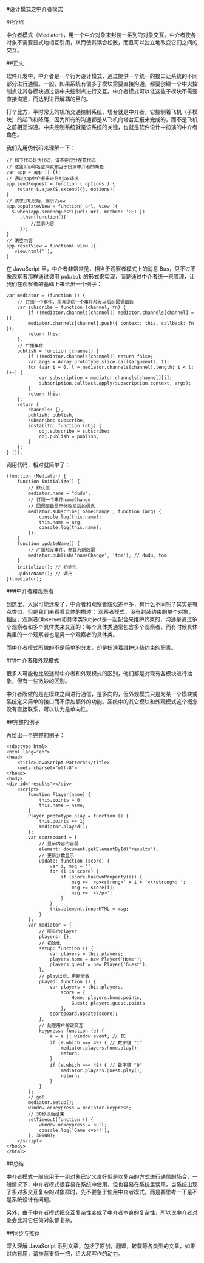 #设计模式之中介者模式

##介绍

中介者模式（Mediator），用一个中介对象来封装一系列的对象交互。中介者使各对象不需要显式地相互引用，从而使其耦合松散，而且可以独立地改变它们之间的交互。

##正文

软件开发中，中介者是一个行为设计模式，通过提供一个统一的接口让系统的不同部分进行通信。一般，如果系统有很多子模块需要直接沟通，都要创建一个中央控制点让其各模块通过该中央控制点进行交互。中介者模式可以让这些子模块不需要直接沟通，而达到进行解耦的目的。

打个比方，平时常见的机场交通控制系统，塔台就是中介者，它控制着飞机（子模块）的起飞和降落，因为所有的沟通都是从飞机向塔台汇报来完成的，而不是飞机之前相互沟通。中央控制系统就是该系统的关键，也就是软件设计中扮演的中介者角色。

我们先用伪代码来理解一下：

```
// 如下代码是伪代码，请不要过分在意代码
// 这里app命名空间就相当于扮演中介者的角色
var app = app || {};
// 通过app中介者来进行Ajax请求
app.sendRequest = function ( options ) {
    return $.ajax($.extend({}, options);
}
// 请求URL以后，展示View
app.populateView = function( url, view ){
  $.when(app.sendRequest({url: url, method: 'GET'})
     .then(function(){
         //显示内容
     });
}
// 清空内容
app.resetView = function( view ){
   view.html('');
}
```

在 JavaScript 里，中介者非常常见，相当于观察者模式上的消息 Bus，只不过不像观察者那样通过调用 pub/sub 的形式来实现，而是通过中介者统一来管理，让我们在观察者的基础上来给出一个例子：

```
var mediator = (function () {
    // 订阅一个事件，并且提供一个事件触发以后的回调函数
    var subscribe = function (channel, fn) {
        if (!mediator.channels[channel]) mediator.channels[channel] = [];
        mediator.channels[channel].push({ context: this, callback: fn });
        return this;
    },
    // 广播事件
    publish = function (channel) {
        if (!mediator.channels[channel]) return false;
        var args = Array.prototype.slice.call(arguments, 1);
        for (var i = 0, l = mediator.channels[channel].length; i < l; i++) {
            var subscription = mediator.channels[channel][i];
            subscription.callback.apply(subscription.context, args);
        }
        return this;
    };
    return {
        channels: {},
        publish: publish,
        subscribe: subscribe,
        installTo: function (obj) {
            obj.subscribe = subscribe;
            obj.publish = publish;
        }
    };
} ());
```

调用代码，相对就简单了：

```
(function (Mediator) {
    function initialize() {
        // 默认值
        mediator.name = "dudu";
        // 订阅一个事件nameChange
        // 回调函数显示修改前后的信息
        mediator.subscribe('nameChange', function (arg) {
            console.log(this.name);
            this.name = arg;
            console.log(this.name);
        });
    }
    function updateName() {
        // 广播触发事件，参数为新数据
        mediator.publish('nameChange', 'tom'); // dudu, tom
    }
    initialize(); // 初始化
    updateName(); // 调用
})(mediator);
```

###中介者和观察者

到这里，大家可能迷糊了，中介者和观察者貌似差不多，有什么不同呢？其实是有点类似，但是我们来看看具体的描述：
观察者模式，没有封装约束的单个对象，相反，观察者Observer和具体类Subject是一起配合来维护约束的，沟通是通过多个观察者和多个具体类来交互的：每个具体类通常包含多个观察者，而有时候具体类里的一个观察者也是另一个观察者的具体类。

而中介者模式所做的不是简单的分发，却是扮演着维护这些约束的职责。

###中介者和外观模式

很多人可能也比较迷糊中介者和外观模式的区别，他们都是对现有各模块进行抽象，但有一些微妙的区别。

中介者所做的是在模块之间进行通信，是多向的，但外观模式只是为某一个模块或系统定义简单的接口而不添加额外的功能。系统中的其它模块和外观模式这个概念没有直接联系，可以认为是单向性。

##完整的例子

再给出一个完整的例子：

```
<!doctype html>
<html lang="en">
<head>
    <title>JavaScript Patterns</title>
    <meta charset="utf-8">
</head>
<body>
<div id="results"></div>
    <script>
        function Player(name) {
            this.points = 0;
            this.name = name;
        }
        Player.prototype.play = function () {
            this.points += 1;
            mediator.played();
        };
        var scoreboard = {
            // 显示内容的容器
            element: document.getElementById('results'),
            // 更新分数显示
            update: function (score) {
                var i, msg = '';
                for (i in score) {
                    if (score.hasOwnProperty(i)) {
                        msg += '<p><strong>' + i + '<\/strong>: ';
                        msg += score[i];
                        msg += '<\/p>';
                    }
                }
                this.element.innerHTML = msg;
            }
        };
        var mediator = {
            // 所有的player
            players: {},
            // 初始化
            setup: function () {
                var players = this.players;
                players.home = new Player('Home');
                players.guest = new Player('Guest');
            },
            // play以后，更新分数
            played: function () {
                var players = this.players,
                    score = {
                        Home: players.home.points,
                        Guest: players.guest.points
                    };
                scoreboard.update(score);
            },
            // 处理用户按键交互
            keypress: function (e) {
                e = e || window.event; // IE
                if (e.which === 49) { // 数字键 "1"
                    mediator.players.home.play();
                    return;
                }
                if (e.which === 48) { // 数字键 "0"
                    mediator.players.guest.play();
                    return;
                }
            }
        };
        // go!
        mediator.setup();
        window.onkeypress = mediator.keypress;
        // 30秒以后结束
        setTimeout(function () {
            window.onkeypress = null;
            console.log('Game over!');
        }, 30000);
    </script>
</body>
</html>
```

##总结

中介者模式一般应用于一组对象已定义良好但是以复杂的方式进行通信的场合，一般情况下，中介者模式很容易在系统中使用，但也容易在系统里误用，当系统出现了多对多交互复杂的对象群时，先不要急于使用中介者模式，而是要思考一下是不是系统设计有问题。

另外，由于中介者模式把交互复杂性变成了中介者本身的复杂性，所以说中介者对象会比其它任何对象都复杂。

##同步与推荐

深入理解 JavaScript 系列文章，包括了原创，翻译，转载等各类型的文章，如果对你有用，请推荐支持一把，给大叔写作的动力。